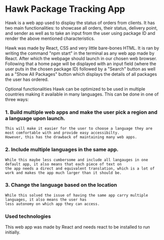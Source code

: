 # Hawk Package Tracking App

Hawk is a web app used to display the status of orders from clients. It has two main functionalities: to showcase all orders, their status, delivery point, and sender as well as to take an input from the user using package ID and render the above mentioned characteristics. 

Hawk was made by React, CSS and very little bare-bones HTML. It is ran by writing the command "npm start" in the terminal as any web app made by React. After which the webpage should launch in our chosen web browser. Following that a home page will be displayed with an input field (where the user puts in the chosen package ID) followed by a "Search" button as well as a "Show All Packages" button which displays the details of all packages the user has ordered. 

Optional functionalities 
Hawk can be optimized to be used in multiple countries making it available in many languages. This can be done in one of three ways: 

### 1. Build multiple web apps and make the user pick a region and a language upon launch.

    This will make it easier for the user to choose a language they are most comfortable with and provide easy accessibilty. 
    However, this has the drawback of maintaining many web apps.

### 2. Include multiple languages in the same app. 

    While this maybe less cumbersome and include all langauges in one default app, it also means that each piece of text on 
    the app needs a direct and equivalent translation, which is a lot of work and makes the app much larger than it should be.
    
### 3. Change the language based on the location
    While this solved the issue of having the same app carry multiple languages, it also means the user has 
    less autonomy on which app they can access.


### Used technologies
This web app was made by React and needs react to be installed to run initially. 







  
